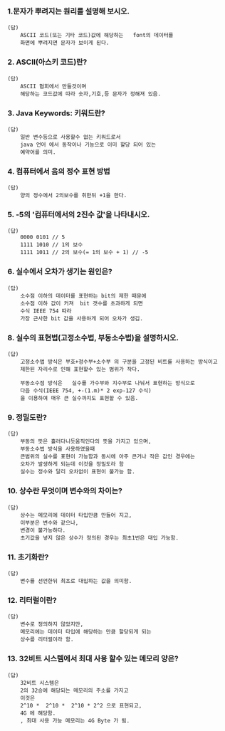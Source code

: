 
### 1.문자가 뿌려지는 원리를 설명해 보시오.
	(답)
		ASCII 코드(또는 기타 코드)값에 해당하는	font의 데이터를
		화면에 뿌려지면 문자가 보이게 된다.
		
### 2. ASCII(아스키 코드)란?
	(답)
		ASCII 협회에서 만들것이며
		해당하는 코드값에 따라 숫자,기호,등 문자가 정해져 있음.
		
### 3. Java Keywords: 키워드란?
	(답)
		일반 변수등으로 사용할수 없는 키워드로서
		java 언어 에서 동작이나 기능으로 이미 할당 되어 있는
		예약어를 의미.
		
### 4. 컴퓨터에서 음의 정수 표현 방법
	(답)
		양의 정수에서 2의보수를 취한뒤 +1을 한다.
		
### 5. -5의 '컴퓨터에서의 2진수 값'을 나타내시오.
	(답)
		0000 0101 // 5
		1111 1010 // 1의 보수
		1111 1011 // 2의 보수(= 1의 보수 + 1) // -5 
		
### 6. 실수에서 오차가 생기는 원인은?
	(답)
		소수점 이하의 데이터를 표현하는 bit의 제한 때문에
		소수점 이하 값이 커져  bit 갯수를 초과하게 되면
		수식 IEEE 754 따라
		가장 근사한 bit 값을 사용하게 되어 오차가 생김. 
		

### 8. 실수의 표현법(고정소수법, 부동소수법)을 설명하시오.
	(답)
		고정소수법 방식은 부호+정수부+소수부 의 구분을 고정된 비트를 사용하는 방식이고
		제한된 자리수로 인해 표현할수 있는 범위가 작다.
		
		부동소수점 방식은	실수를 가수부와 지수부로 나눠서 표현하는 방식으로
		다음 수식(IEEE 754, +-(1.m)* 2 exp-127 수식)
		을 이용하여 매우 큰 실수까지도 표현할 수 있음.
	
		
### 9. 정밀도란?
	(답)
		부동의 뜻은 흘러다니듯움직인다의 뜻을 가지고 있으며,
		부동소수법 방식을 사용하였을때
		큰범위의 실수를 표현이 가능함과 동시에 아주 큰거나 작은 값인 경우에는 
		오차가 발생하게 되는데 이것을 정밀도라 함
		실수는 정수와 달리 오차없이 표현이 불가능 함.
		
### 10. 상수란 무엇이며 변수와의 차이는?
	(답)
		상수는 메모리에 데이터 타입만큼 만들어 지고,
		이부분은 변수와 같으나,
		변경이 불가능하다.
		초기값을 넣지 않은 상수가 정의된 경우는 최초1번은 대입 가능함.
		
### 11. 초기화란?
	(답)
		변수를 선언한뒤 최초로 대입하는 값을 의미함.
		
### 12. 리터럴이란?
	(답)
		변수로 정의하지 않았지만, 
		메모리에는 데이터 타입에 해당하는 만큼 할당되게 되는
		상수를 리터럴이라 함.
		
### 13.	32비트 시스템에서 최대 사용 할수 있는 메모리 양은?
	(답)
		32비트 시스템은
		2의 32승에 해당되는 메모리의 주소를 가지고
		이것은
		2^10 *  2^10 *  2^10 * 2^2 으로 표현되고,
		4G 에 해당함.
		, 최대 사용 가능 메모리는 4G Byte 가 됨.
